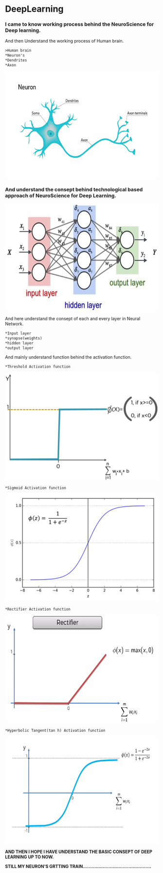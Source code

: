# DeepLearning 

### I came to know working process behind the NeuroScience for Deep learning.

And then Understand the working process of Human brain.

    >Human brain
    *Neuron's
    *Dendrites
    *Axon
    
<p align="center">
  <img width="600" height="350" src="https://github.com/Balajisivakumar92/UDEMY-machine-learning/blob/master/PART-8/IMG/2-whyareneuron.jpg">
</p>

### And understand the consept behind technological based approach of NeuroScience for Deep Learning.

<p align="center">
  <img width="600" height="350" src="https://github.com/Balajisivakumar92/UDEMY-machine-learning/blob/master/PART-8/IMG/1*QVIyc5HnGDWTNX3m-nIm9w.png">
</p>

And here understand the consept of each and every layer in Neural Network.

    *Input layer
    *synapse(weights)
    *hidden layer
    *output layer
    
And mainly understand function behind the activation function.

    *Threshold Activation function
    
<p align="center">
<img width="600" height="350" src="https://github.com/Balajisivakumar92/UDEMY-machine-learning/blob/master/PART-8/IMG/main-qimg-ff5c2723500aa15e26b6fb1d9dd16534.png">
</p>

    *Sigmoid Activation function
    
<p align="center">
<img width="600" height="350" src="https://github.com/Balajisivakumar92/UDEMY-machine-learning/blob/master/PART-8/IMG/1*Xu7B5y9gp0iL5ooBj7LtWw.png">
</p>

    *Rectifier Activation function
    
<p align="center">
<img width="600" height="350" src="https://github.com/Balajisivakumar92/UDEMY-machine-learning/blob/master/PART-8/IMG/Capture7.PNG">
</p>
    
    *Hyperbolic Tangent(tan h) Activation function
    
<p align="center">
<img width="600" height="350" src="https://github.com/Balajisivakumar92/UDEMY-machine-learning/blob/master/PART-8/IMG/act5.png">
</p>
    
    
**AND THEN I HOPE I HAVE UNDERSTAND THE BASIC CONSEPT OF DEEP LEARNING UP TO NOW.**
    
**STILL MY NEURON'S GRTTING TRAIN................................................**
